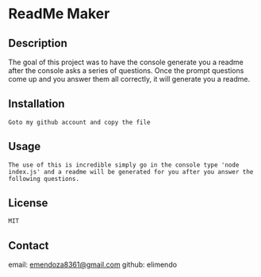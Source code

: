 # ReadMe Maker

## Description
 
 The goal of this project was to have the console generate you a readme after the console asks a series of questions. Once the prompt questions come up and you answer them all correctly, it will generate you a readme.

## Installation

    Goto my github account and copy the file

## Usage

    The use of this is incredible simply go in the console type 'node index.js' and a readme will be generated for you after you answer the following questions.

## License

    MIT

## Contact
email: emendoza8361@gmail.com
github: elimendo